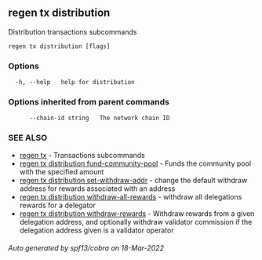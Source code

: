 ## regen tx distribution

Distribution transactions subcommands

```
regen tx distribution [flags]
```

### Options

```
  -h, --help   help for distribution
```

### Options inherited from parent commands

```
      --chain-id string   The network chain ID
```

### SEE ALSO

* [regen tx](regen_tx.md)	 - Transactions subcommands
* [regen tx distribution fund-community-pool](regen_tx_distribution_fund-community-pool.md)	 - Funds the community pool with the specified amount
* [regen tx distribution set-withdraw-addr](regen_tx_distribution_set-withdraw-addr.md)	 - change the default withdraw address for rewards associated with an address
* [regen tx distribution withdraw-all-rewards](regen_tx_distribution_withdraw-all-rewards.md)	 - withdraw all delegations rewards for a delegator
* [regen tx distribution withdraw-rewards](regen_tx_distribution_withdraw-rewards.md)	 - Withdraw rewards from a given delegation address, and optionally withdraw validator commission if the delegation address given is a validator operator

###### Auto generated by spf13/cobra on 18-Mar-2022
